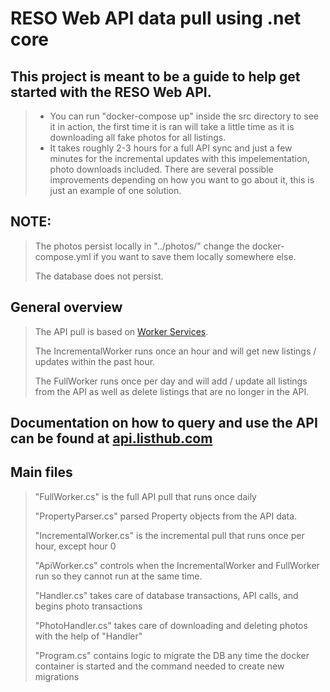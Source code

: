 ﻿# RESO Web API data pull using .net core

## This project is meant to be a guide to help get started with the RESO Web API.
>- You can run "docker-compose up" inside the src directory to see it in action, the first time it is ran will take a little time as it is downloading all fake photos for all listings.
>- It takes roughly 2-3 hours for a full API sync and just a few minutes for the incremental updates with this impelementation, photo downloads included. There are several possible improvements depending on how you want to go about it, this is just an example of one solution.

## NOTE:
> The photos persist locally in "../photos/" change the docker-compose.yml if you want to save them locally somewhere else.
>
> The database does not persist.

## General overview
> The API pull is based on <a href="https://docs.microsoft.com/en-us/aspnet/core/fundamentals/host/hosted-services?view=aspnetcore-5.0&tabs=visual-studio">Worker Services</a>.
>
> The IncrementalWorker runs once an hour and will get new listings / updates within the past hour.
>
> The FullWorker runs once per day and will add / update all listings from the API as well as delete listings that are no longer in the API.


## Documentation on how to query and use the API can be found at <a href="https://api.listhub.com">api.listhub.com</a>

## Main files
> "FullWorker.cs" is the full API pull that runs once daily
>
> "PropertyParser.cs" parsed Property objects from the API data.
>
> "IncrementalWorker.cs" is the incremental pull that runs once per hour, except hour 0
>
> "ApiWorker.cs" controls when the IncrementalWorker and FullWorker run so they cannot run at the same time.
>
> "Handler.cs" takes care of database transactions, API calls, and begins photo transactions
>
> "PhotoHandler.cs" takes care of downloading and deleting photos with the help of "Handler"
>
> "Program.cs" contains logic to migrate the DB any time the docker container is started and the command needed to create new migrations